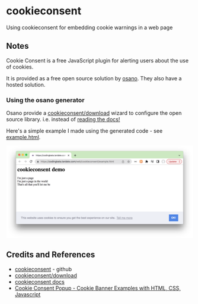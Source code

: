 # cookieconsent

Using cookieconsent for embedding cookie warnings in a web page

## Notes

Cookie Consent is a free JavaScript plugin for alerting users about the use of cookies.

It is provided as a free open source solution by [osano](https://www.osano.com/cookieconsent/documentation/about-cookie-consent/).
They also have a hosted solution.

### Using the osano generator

Osano provide a [cookieconsent/download](https://www.osano.com/cookieconsent/download/)
wizard to configure the open source library.
i.e. instead of [reading the docs!](https://www.osano.com/cookieconsent/documentation/javascript-api/)

Here's a simple example I made using the generated code - see [example.html](./example.html).

![example](./assets/example.png?raw=true)

## Credits and References

* [cookieconsent](https://github.com/osano/cookieconsent) - github
* [cookieconsent/download](https://www.osano.com/cookieconsent/download/)
* [cookieconsent docs](https://www.osano.com/cookieconsent/documentation/javascript-api/)
* [Cookie Consent Popup - Cookie Banner Examples with HTML, CSS, Javascript](https://monsterlessons-academy.com/posts/cookie-consent-popup-cookie-banner-examples-with-html-css-javascript)
